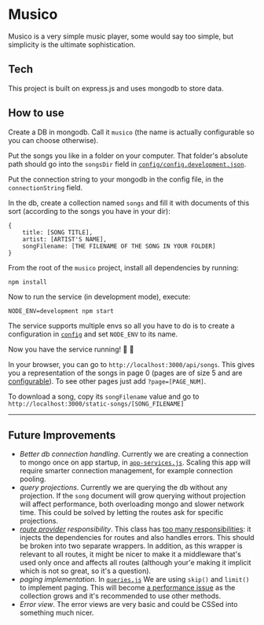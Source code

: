 # Musico
Musico is a very simple music player, some would say too simple, but simplicity is the ultimate sophistication. 

## Tech
This project is built on express.js and uses mongodb to store data.

## How to use
Create a DB in mongodb. Call it `musico` (the name is actually configurable so you can choose otherwise). 

Put the songs you like in a folder on your computer. That folder's absolute path should go into the `songsDir` field in [`config/config.development.json`](https://github.com/njenia/musico/blob/master/config/config.development.json#L6).

Put the connection string to your mongodb in the config file, in the `connectionString` field. 

In the db, create a collection named `songs` and fill it with documents of this sort (according to the songs you have in your dir):
```
{ 
    title: [SONG TITLE],
    artist: [ARTIST'S NAME],
    songFilename: [THE FILENAME OF THE SONG IN YOUR FOLDER]
}
```

From the root of the `musico` project, install all dependencies by running:
```
npm install
```

Now to run the service (in development mode), execute:
```
NODE_ENV=development npm start
```
The service supports multiple envs so all you have to do is to create a configuration in [`config`](https://github.com/njenia/musico/tree/master/config) and set `NODE_ENV` to its name.

Now you have the service running! 🎉 🎊

In your browser, you can go to `http://localhost:3000/api/songs`. This gives you a representation of the songs in page 0 (pages are of size 5 and are [configurable](https://github.com/njenia/musico/blob/master/songs/queries.js#L3)). To see other pages just add `?page=[PAGE_NUM]`.

To download a song, copy its `songFilename` value and go to `http://localhost:3000/static-songs/[SONG_FILENAME]`
_____________

## Future Improvements
- _Better db connection handling_. Currently we are creating a connection to mongo once on app startup, in [`app-services.js`](https://github.com/njenia/musico/blob/master/app-services.js).
  Scaling this app will require smarter connection management, for example connection pooling.
- _query projections_. Currently we are querying the db without any projection. If the `song` document will grow querying without projection will affect performance, both overloading mongo and slower network time. This could be solved by letting the routes ask for specific projections.
- _[route provider](https://github.com/njenia/musico/blob/master/utils/route-provider.js) responsibility_. This class has [too many responsibilities](https://en.wikipedia.org/wiki/Single_responsibility_principle): it injects the dependencies for routes and also handles errors. This should be broken into two separate wrappers. In addition,  as this wrapper is relevant to all routes, it might be nicer to make it a middleware that's used only once and affects all routes (although your'e making it implicit which is not so great, so it's a question). 
- _paging implementation_. In [`queries.js`](https://github.com/njenia/musico/blob/master/songs/queries.js) We are using `skip()` and `limit()` to implement paging. This will become [a performance issue](https://docs.mongodb.com/manual/reference/method/cursor.skip/#using-range-queries) as the collection grows and it's recommended to use other methods. 
- _Error view_. The error views are very basic and could be CSSed into something much nicer.  
